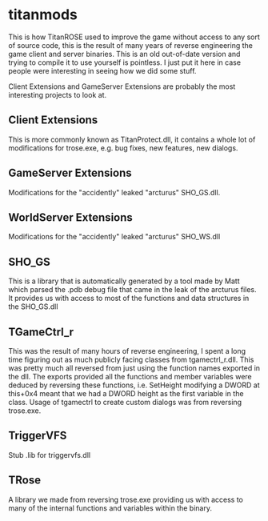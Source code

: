 titanmods
=========

This is how TitanROSE used to improve the game without access to any sort of source code, this is the result of many years of reverse engineering the game client and server binaries. This is an old out-of-date version and trying to compile it to use yourself is pointless. I just put it here in case people were interesting in seeing how we did some stuff.

Client Extensions and GameServer Extensions are probably the most interesting projects to look at.

Client Extensions
-----------------

This is more commonly known as TitanProtect.dll, it contains a whole lot of modifications for trose.exe, e.g. bug fixes, new features, new dialogs.

GameServer Extensions
---------------------

Modifications for the "accidently" leaked "arcturus" SHO_GS.dll.

WorldServer Extensions
----------------------

Modifications for the "accidently" leaked "arcturus" SHO_WS.dll

SHO_GS
------

This is a library that is automatically generated by a tool made by Matt which parsed the .pdb debug file that came in the leak of the arcturus files. It provides us with access to most of the functions and data structures in the SHO_GS.dll

TGameCtrl_r
-----------

This was the result of many hours of reverse engineering, I spent a long time figuring out as much publicly facing classes from tgamectrl_r.dll. This was pretty much all reversed from just using the function names exported in the dll. The exports provided all the functions and member variables were deduced by reversing these functions, i.e. SetHeight modifying a DWORD at this+0x4 meant that we had a DWORD height as the first variable in the class. Usage of tgamectrl to create custom dialogs was from reversing trose.exe.

TriggerVFS
----------

Stub .lib for triggervfs.dll

TRose
-----

A library we made from reversing trose.exe providing us with access to many of the internal functions and variables within the binary.
